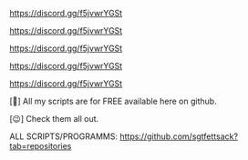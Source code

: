 https://discord.gg/f5jvwrYGSt

https://discord.gg/f5jvwrYGSt

https://discord.gg/f5jvwrYGSt

https://discord.gg/f5jvwrYGSt

https://discord.gg/f5jvwrYGSt


[🐍] All my scripts are for FREE available here on github.

[😉] Check them all out.

ALL SCRIPTS/PROGRAMMS: https://github.com/sgtfettsack?tab=repositories
